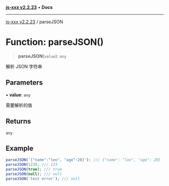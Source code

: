 [**js-xxx v2.2.23**](../README.md) • **Docs**

***

[js-xxx v2.2.23](../README.md) / parseJSON

# Function: parseJSON()

> **parseJSON**(`value`): `any`

解析 JSON 字符串

## Parameters

• **value**: `any`

需要解析的值

## Returns

`any`

## Example

```ts
parseJSON('{"name":"leo", "age":20}'); /// {"name": "leo", "age": 20}
parseJSON(123); /// 123
parseJSON(true); /// true
parseJSON(null); /// null
parseJSON('test error'); /// null
```
